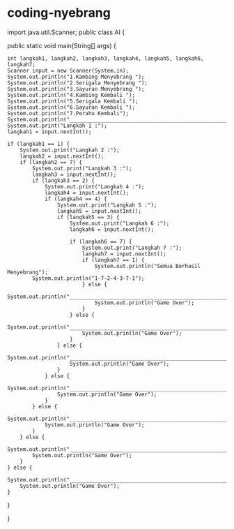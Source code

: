 # coding-nyebrang

import java.util.Scanner;
public class AI {

public static void main(String[] args) {
   
    int langkah1, langkah2, langkah3, langkah4, langkah5, langkah6, langkah7;
    Scanner input = new Scanner(System.in);
    System.out.println("1.Kambing Menyebrang ");
    System.out.println("2.Serigala Menyebrang ");
    System.out.println("3.Sayuran Menyebrang ");
    System.out.println("4.Kambing Kembali ");
    System.out.println("5.Serigala Kembali ");
    System.out.println("6.Sayuran Kembali ");
    System.out.println("7.Perahu Kembali");
    System.out.println("_____________________________________________________");
    System.out.print("Langkah 1 :");
    langkah1 = input.nextInt();

    if (langkah1 == 1) {
        System.out.print("Langkah 2 :");
        langkah2 = input.nextInt();
        if (langkah2 == 7) {
            System.out.print("Langkah 3 :");
            langkah3 = input.nextInt();
            if (langkah3 == 2) {
                System.out.print("Langkah 4 :");
                langkah4 = input.nextInt();
                if (langkah4 == 4) {
                    System.out.print("Langkah 5 :");
                    langkah5 = input.nextInt();
                    if (langkah5 == 3) {
                        System.out.print("Langkah 6 :");
                        langkah6 = input.nextInt();
                        
                        if (langkah6 == 7) {
                            System.out.print("Langkah 7 :");
                            langkah7 = input.nextInt();
                            if (langkah7 == 1) {
                                System.out.println("Semua Berhasil Menyebrang");
			System.out.println("1-7-2-4-3-7-1");
                            } else {
                                System.out.println("_____________________________________________________");
                                System.out.println("Game Over");
                            }
                        } else {
                            System.out.println("_____________________________________________________");
                            System.out.println("Game Over");
                        }
                    } else {
                        System.out.println("_____________________________________________________");
                        System.out.println("Game Over");
                    }
                } else {
                    System.out.println("_____________________________________________________");
                    System.out.println("Game Over");
                }
            } else {
                System.out.println("_____________________________________________________");
                System.out.println("Game Over");
            }
        } else {
            System.out.println("_____________________________________________________");
            System.out.println("Game Over");
        }
    } else {
        System.out.println("_____________________________________________________");
        System.out.println("Game Over");
    }
}

}

